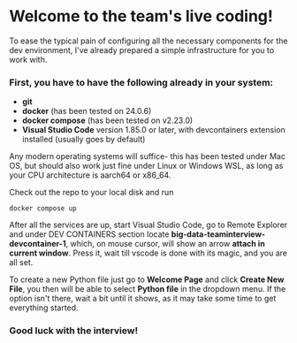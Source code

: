 # Welcome to the team's live coding!

To ease the typical pain of configuring all the necessary components for the dev environment, 
I've already prepared a simple infrastructure for you to work with.

### First, you have to have the following already in your system:
* **git**
* **docker** (has been tested on 24.0.6)
* **docker compose** (has been tested on v2.23.0)
* **Visual Studio Code** version 1.85.0 or later, with devcontainers extension installed (usually goes by default)

Any modern operating systems will suffice- this has been tested under Mac OS, but should also work 
just fine under Linux or Windows WSL, as long as your CPU architecture is aarch64 or x86_64.

Check out the repo to your local disk and run

    docker compose up

After all the services are up, start Visual Studio Code, go to Remote Explorer and under DEV CONTAINERS section
locate **big-data-teaminterview-devcontainer-1**, which, on mouse cursor, will show an arrow **attach in current window**.
Press it, wait till vscode is done with its magic, and you are all set.

To create a new Python file just go to **Welcome Page** and click **Create New File**,
you then will be able to select **Python file** in the dropdown menu.
If the option isn't there, wait a bit until it shows, as it may take some time to get everything started.

### Good luck with the interview!